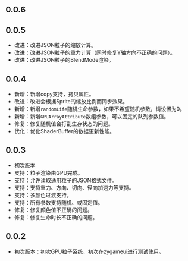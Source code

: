 ## 0.0.6


## 0.0.5
- 改进：改进JSON粒子的缩放计算。
- 改进：改进JSON粒子的重力计算（同时修复Y轴方向不正确的问题）。
- 改进：改进JSON粒子的BlendMode渲染。

## 0.0.4
- 新增：新增copy支持，拷贝属性。
- 改进：改进会根据Sprite的缩放比例而同步效果。
- 新增：新增`randomLife`随机生命参数，如果不希望随机参数，请设置为0。
- 新增：新增`GPUArrayAttribute`数组参数，可以固定的队列参数值。
- 修复：修复随机值会打乱生存状态的问题。
- 优化：优化ShaderBuffer的数据更新性能。

## 0.0.3
- 初次版本
- 支持：粒子渲染由GPU完成。
- 支持：允许读取通用粒子的JSON格式文件。
- 支持：支持重力、方向、切向、径向加速力等支持。
- 支持：多颜色过渡支持。
- 支持：所有参数支持随机、或固定值。
- 修复：修复颜色值不正确的问题。
- 修复：修复生命时长不正确的问题。

## 0.0.2
- 初次版本：初次GPU粒子系统，初次在zygameui进行测试使用。